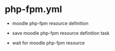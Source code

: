 



# php-fpm.yml


* moodle php-fpm resource definition

* save moodle php-fpm resource definition task

* wait for moodle php-fpm resource